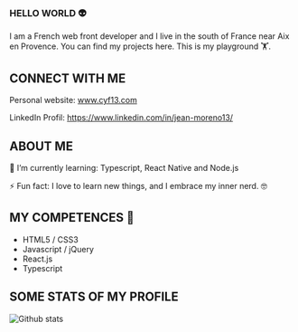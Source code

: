 ### HELLO WORLD 👽

I am a French web front developer and I live in the south of France near Aix en Provence. You can find my projects here. This is my playground 🏋️‍.  

## CONNECT WITH ME 

Personal website: www.cyf13.com 

LinkedIn Profil: https://www.linkedin.com/in/jean-moreno13/

## ABOUT ME

🌱 I’m currently learning: Typescript, React Native and Node.js

⚡ Fun fact: I love to learn new things, and I embrace my inner nerd. 🤓

## MY COMPETENCES 💪

- HTML5 / CSS3
- Javascript / jQuery
- React.js
- Typescript 

## SOME STATS OF MY PROFILE
<img align="left" alt="Github stats" src="https://github-readme-stats.vercel.app/api?username=JeanMoreno13">
